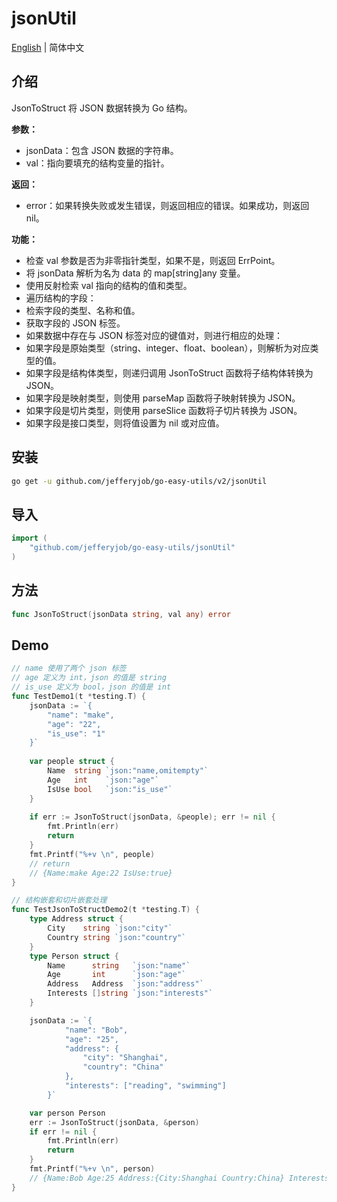 # jsonUtil

[English](README.md) | 简体中文

## 介绍

JsonToStruct 将 JSON 数据转换为 Go 结构。

**参数：**
- jsonData：包含 JSON 数据的字符串。
- val：指向要填充的结构变量的指针。

**返回：**
- error：如果转换失败或发生错误，则返回相应的错误。如果成功，则返回 nil。

**功能：**
- 检查 val 参数是否为非零指针类型，如果不是，则返回 ErrPoint。
- 将 jsonData 解析为名为 data 的 map[string]any 变量。
- 使用反射检索 val 指向的结构的值和类型。
- 遍历结构的字段：
- 检索字段的类型、名称和值。
- 获取字段的 JSON 标签。
- 如果数据中存在与 JSON 标签对应的键值对，则进行相应的处理：
- 如果字段是原始类型（string、integer、float、boolean），则解析为对应类型的值。
- 如果字段是结构体类型，则递归调用 JsonToStruct 函数将子结构体转换为 JSON。
- 如果字段是映射类型，则使用 parseMap 函数将子映射转换为 JSON。
- 如果字段是切片类型，则使用 parseSlice 函数将子切片转换为 JSON。
- 如果字段是接口类型，则将值设置为 nil 或对应值。

## 安装

```bash
go get -u github.com/jefferyjob/go-easy-utils/v2/jsonUtil
```

## 导入

```go
import (
	"github.com/jefferyjob/go-easy-utils/jsonUtil"
)
```

## 方法

```go
func JsonToStruct(jsonData string, val any) error
```

## Demo

```go
// name 使用了两个 json 标签
// age 定义为 int，json 的值是 string
// is_use 定义为 bool，json 的值是 int
func TestDemo1(t *testing.T) {
    jsonData := `{
        "name": "make",
        "age": "22",
        "is_use": "1"
    }`
    
    var people struct {
        Name  string `json:"name,omitempty"`
        Age   int    `json:"age"`
        IsUse bool   `json:"is_use"`
    }
    
    if err := JsonToStruct(jsonData, &people); err != nil {
        fmt.Println(err)
        return
    }
    fmt.Printf("%+v \n", people)
    // return
    // {Name:make Age:22 IsUse:true}
}
```

```go
// 结构嵌套和切片嵌套处理
func TestJsonToStructDemo2(t *testing.T) {
	type Address struct {
		City    string `json:"city"`
		Country string `json:"country"`
	}
	type Person struct {
		Name      string   `json:"name"`
		Age       int      `json:"age"`
		Address   Address  `json:"address"`
		Interests []string `json:"interests"`
	}

	jsonData := `{
            "name": "Bob",
            "age": "25",
            "address": {
                "city": "Shanghai",
                "country": "China"
            },
            "interests": ["reading", "swimming"]
        }`

	var person Person
	err := JsonToStruct(jsonData, &person)
	if err != nil {
		fmt.Println(err)
		return
	}
	fmt.Printf("%+v \n", person)
	// {Name:Bob Age:25 Address:{City:Shanghai Country:China} Interests:[reading swimming]}
}
```
